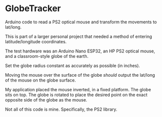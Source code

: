 # GlobeTracker
Arduino code to read a PS2 optical mouse and transform the movements to lat/long.

This is part of a larger personal project that needed a method of entering latitude/longitude coordinates.

The test hardware was an Arduino Nano ESP32, an HP PS2 optical mouse, and a classroom-style globe of the earth.

Set the globe radius constant as accurately as possible (in inches).

Moving the mouse over the surface of the globe *should* output the lat/long of the mouse on the globe surface.

My application placed the mouse inverted, in a fixed platform.  The globe sits on top.  The globe is rotated to place the desired point on the exact opposite side of the globe as the mouse.

Not all of this code is mine.  Specifically, the PS2 library.

